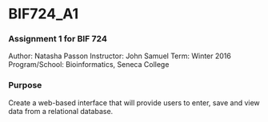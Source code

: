 # BIF724_A1

### Assignment 1 for BIF 724 

Author: Natasha Passon
Instructor: John Samuel
Term: Winter 2016
Program/School: Bioinformatics, Seneca College

### Purpose

Create a web-based interface that will provide users to enter, save and view data from a relational database. 
